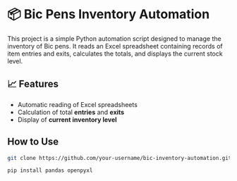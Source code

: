 # 📦 Bic Pens Inventory Automation

This project is a simple Python automation script designed to manage the inventory of Bic pens. It reads an Excel spreadsheet containing records of item entries and exits, calculates the totals, and displays the current stock level.

## 📈 Features

- Automatic reading of Excel spreadsheets
- Calculation of total **entries** and **exits**
- Display of **current inventory level**

## How to Use
```bash
git clone https://github.com/your-username/bic-inventory-automation.git
```

```bash
pip install pandas openpyxl
```
